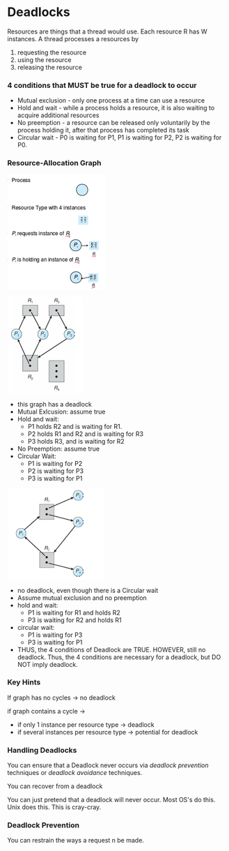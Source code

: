 Deadlocks
==========
Resources are things that a thread would use. Each resource R has W instances. A thread processes a resources by
  1. requesting the resource
  2. using the resource
  3. releasing the resource

### 4 conditions that MUST be true for a deadlock to occur
* Mutual exclusion - only one process at a time can use a resource
* Hold and wait - while a process holds a resource, it is also waiting to acquire additional resources
* No preemption -  a resource can be released only voluntarily by the process holding it, after that process has completed its task
* Circular wait - P0 is waiting for P1, P1 is waiting for P2, P2 is waiting for P0.

### Resource-Allocation Graph
![](deadlocks-images/03197c80ac6226b3a6bf3bdc49fd4bd0.png)

![](deadlocks-images/7fed25b74257ecf413138b0847aacac5.png)
  * this graph has a deadlock
  * Mutual Exlcusion: assume true
  * Hold and wait:
    * P1 holds R2 and is waiting for R1.
    * P2 holds R1 and R2 and is waiting for R3
    * P3 holds R3, and is waiting for R2
  * No Preemption: assume true
  * Circular Wait:
      * P1 is waiting for P2
      * P2 is waiting for P3
      * P3 is waiting for P1

![](deadlocks-images/346faaaa0a1c4c2664d19a5381668276.png)
  * no deadlock, even though there is a Circular wait
  * Assume mutual exclusion and no preemption
  * hold and wait:
    * P1 is waiting for R1 and holds R2
    * P3 is waiting for R2 and holds R1
  * circular wait:
    * P1 is waiting for P3
    * P3 is waiting for P1
  * THUS, the 4 conditions of Deadlock are TRUE. HOWEVER, still no deadlock. Thus, the 4 conditions are necessary for a deadlock, but DO NOT imply deadlock.


### Key Hints
If graph has no cycles -> no deadlock

if graph contains a cycle ->
  * if only 1 instance per resource type -> deadlock
  * if several instances per resource type -> potential for deadlock


### Handling Deadlocks
You can ensure that a Deadlock never occurs via *deadlock prevention* techniques or *deadlock avoidance* techniques.

You can recover from a deadlock

You can just pretend that a deadlock will never occur. Most OS's do this. Unix does this. This is cray-cray.

### Deadlock Prevention
You can restrain the ways a request n be made. 
